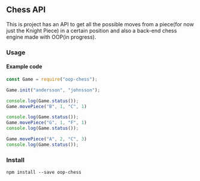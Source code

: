 Chess API
----------------

This is project has an API to get all the possible moves from a piece(for now just the Knight Piece) in a certain position and also a back-end chess engine made with OOP(in progress).

### Usage

#### Example code
```javascript
const Game = require("oop-chess");

Game.init("andersson", "johnsson");

console.log(Game.status());
Game.movePiece("B", 1, "C", 1)

console.log(Game.status());
Game.movePiece("G", 1, "F", 1)
console.log(Game.status());

Game.movePiece("A", 2, "C", 3)
console.log(Game.status());

```


### Install
`npm install --save oop-chess`
